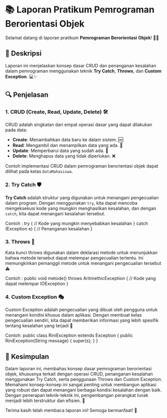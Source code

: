 # 📚 Laporan Pratikum Pemrograman Berorientasi Objek

Selamat datang di laporan pratikum **Pemrograman Berorientasi Objek**! 🎉😄

## 📖 Deskripsi

Laporan ini menjelaskan konsep dasar CRUD dan penanganan kesalahan dalam pemrograman menggunakan teknik **Try Catch**, **Throws**, dan **Custom Exception**. 💻✨

## 🔍 Penjelasan

### 1. CRUD (Create, Read, Update, Delete) 🛠️

CRUD adalah singkatan dari empat operasi dasar yang dapat dilakukan pada data:

- **Create**: Menambahkan data baru ke dalam sistem. 🆕
- **Read**: Mengambil dan menampilkan data yang ada. 👀
- **Update**: Memperbarui data yang sudah ada. 🔄
- **Delete**: Menghapus data yang tidak diperlukan. ❌

Contoh implementasi CRUD dalam pemrograman berorientasi objek dapat dilihat pada kelas `DataMahasiswa`.

### 2. Try Catch 🛡️

**Try Catch** adalah struktur yang digunakan untuk menangani pengecualian dalam program. Dengan menggunakan `try`, kita dapat mencoba mengeksekusi kode yang mungkin menghasilkan kesalahan, dan dengan `catch`, kita dapat menangani kesalahan tersebut.

Contoh :
try {
    // Kode yang mungkin menyebabkan kesalahan
} catch (Exception e) {
    // Penanganan kesalahan
}

### 3. Throws 🚀
Kata kunci throws digunakan dalam deklarasi metode untuk menunjukkan bahwa metode tersebut dapat melempar pengecualian tertentu. Ini memungkinkan pemanggil metode untuk menangani pengecualian tersebut ⚠️

Contoh :
public void metode() throws AritmethicException {
    // Kode yang dapat melempar IOException
}

 ### 4. Custom Exception 🎭
Custom Exception adalah pengecualian yang dibuat oleh pengguna untuk menangani kondisi khusus dalam aplikasi. Dengan membuat kelas pengecualian sendiri, kita dapat memberikan informasi yang lebih spesifik tentang kesalahan yang terjadi 🧩

Contoh: 
public class RiniException extends Exception {
    public RiniException(String message) {
        super(s);
    }
}

## 📝 Kesimpulan
Dalam laporan ini, membahas konsep dasar pemrograman berorientasi objek, khususnya terkait dengan operasi CRUD, penanganan kesalahan menggunakan Try Catch, serta penggunaan Throws dan Custom Exception. Memahami konsep-konsep ini sangat penting untuk membangun aplikasi yang robust dan dapat menangani berbagai kondisi kesalahan dengan baik. Dengan penerapan teknik-teknik ini, pengembangan perangkat lunak menjadi lebih terstruktur dan efisien. 🌟

Terima kasih telah membaca laporan ini! Semoga bermanfaat! 🎉
